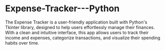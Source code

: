 # Expense-Tracker---Python
The Expense Tracker is a user-friendly application built with Python's Tkinter library, designed to help users effortlessly manage their finances. With a clean and intuitive interface, this app allows users to track their income and expenses, categorize transactions, and visualize their spending habits over time.
